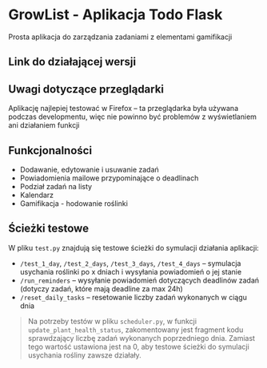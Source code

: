 # GrowList - Aplikacja Todo Flask

Prosta aplikacja do zarządzania zadaniami z elementami gamifikacji

## Link do działającej wersji

## Uwagi dotyczące przeglądarki

Aplikację najlepiej testować w Firefox – ta przeglądarka była używana podczas developmentu, więc nie powinno być problemów z wyświetlaniem ani działaniem funkcji

## Funkcjonalności

- Dodawanie, edytowanie i usuwanie zadań
- Powiadomienia mailowe przypominające o deadlinach
- Podział zadań na listy
- Kalendarz
- Gamifikacja - hodowanie roślinki

## Ścieżki testowe

W pliku `test.py` znajdują się testowe ścieżki do symulacji działania aplikacji:

- `/test_1_day`, `/test_2_days`, `/test_3_days`, `/test_4_days` – symulacja usychania roślinki po x dniach i wysyłania powiadomień o jej stanie
- `/run_reminders` – wysyłanie powiadomień dotyczących deadlinów zadań (dotyczy zadań, które mają deadline za max 24h)
- `/reset_daily_tasks` – resetowanie liczby zadań wykonanych w ciągu dnia

> Na potrzeby testów w pliku `scheduler.py`, w funkcji `update_plant_health_status`, zakomentowany jest fragment kodu sprawdzający liczbę zadań wykonanych poprzedniego dnia. Zamiast tego wartość ustawiona jest na 0, aby testowe ścieżki do symulacji usychania rośliny zawsze działały.
